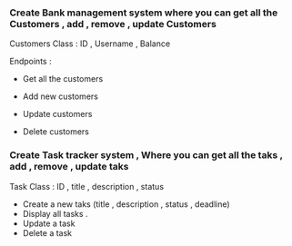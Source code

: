 ### Create Bank management system where you can get all the Customers , add , remove , update Customers

Customers Class : ID , Username , Balance

Endpoints :

- Get all the customers

- Add new customers

- Update customers

- Delete customers

### Create Task tracker system , Where you can get all the taks , add , remove , update taks

Task Class : ID , title , description , status

- Create a new taks (title , description , status , deadline)
- Display all tasks .
- Update a task
- Delete a task



